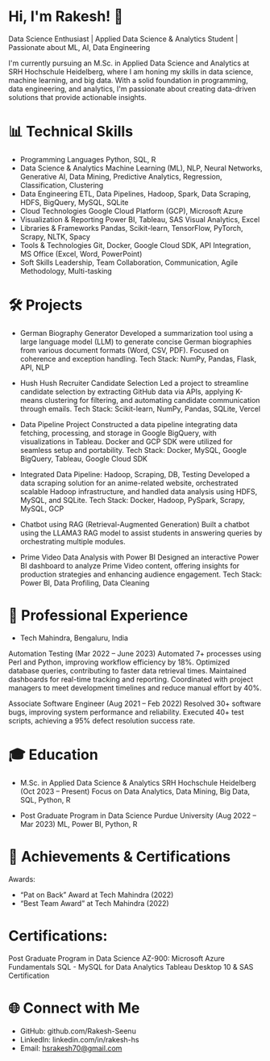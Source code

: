 # Hi, I'm Rakesh! 👋
Data Science Enthusiast | Applied Data Science & Analytics Student | Passionate about ML, AI, Data Engineering

I'm currently pursuing an M.Sc. in Applied Data Science and Analytics at SRH Hochschule Heidelberg, where I am honing my skills in data science, machine learning, and big data. With a solid foundation in programming, data engineering, and analytics, I'm passionate about creating data-driven solutions that provide actionable insights.

# 📊 Technical Skills
* Programming Languages
Python, SQL, R
* Data Science & Analytics
Machine Learning (ML), NLP, Neural Networks, Generative AI, Data Mining, Predictive Analytics, Regression, Classification, Clustering
* Data Engineering
ETL, Data Pipelines, Hadoop, Spark, Data Scraping, HDFS, BigQuery, MySQL, SQLite
* Cloud Technologies
Google Cloud Platform (GCP), Microsoft Azure
* Visualization & Reporting
Power BI, Tableau, SAS Visual Analytics, Excel
* Libraries & Frameworks
Pandas, Scikit-learn, TensorFlow, PyTorch, Scrapy, NLTK, Spacy
* Tools & Technologies
Git, Docker, Google Cloud SDK, API Integration, MS Office (Excel, Word, PowerPoint)
* Soft Skills
Leadership, Team Collaboration, Communication, Agile Methodology, Multi-tasking

# 🛠️ Projects
*  German Biography Generator
Developed a summarization tool using a large language model (LLM) to generate concise German biographies from various document formats (Word, CSV, PDF). Focused on coherence and exception handling.
Tech Stack: NumPy, Pandas, Flask, API, NLP

* Hush Hush Recruiter Candidate Selection
Led a project to streamline candidate selection by extracting GitHub data via APIs, applying K-means clustering for filtering, and automating candidate communication through emails.
Tech Stack: Scikit-learn, NumPy, Pandas, SQLite, Vercel

* Data Pipeline Project
Constructed a data pipeline integrating data fetching, processing, and storage in Google BigQuery, with visualizations in Tableau. Docker and GCP SDK were utilized for seamless setup and portability.
Tech Stack: Docker, MySQL, Google BigQuery, Tableau, Google Cloud SDK

* Integrated Data Pipeline: Hadoop, Scraping, DB, Testing
Developed a data scraping solution for an anime-related website, orchestrated scalable Hadoop infrastructure, and handled data analysis using HDFS, MySQL, and SQLite.
Tech Stack: Docker, Hadoop, PySpark, Scrapy, MySQL, GCP

* Chatbot using RAG (Retrieval-Augmented Generation)
Built a chatbot using the LLAMA3 RAG model to assist students in answering queries by orchestrating multiple modules.

* Prime Video Data Analysis with Power BI
Designed an interactive Power BI dashboard to analyze Prime Video content, offering insights for production strategies and enhancing audience engagement.
Tech Stack: Power BI, Data Profiling, Data Cleaning

# 💼 Professional Experience
* Tech Mahindra, Bengaluru, India
  
Automation Testing (Mar 2022 – June 2023)
Automated 7+ processes using Perl and Python, improving workflow efficiency by 18%.
Optimized database queries, contributing to faster data retrieval times.
Maintained dashboards for real-time tracking and reporting.
Coordinated with project managers to meet development timelines and reduce manual effort by 40%.

Associate Software Engineer (Aug 2021 – Feb 2022)
Resolved 30+ software bugs, improving system performance and reliability.
Executed 40+ test scripts, achieving a 95% defect resolution success rate.

# 🎓 Education
* M.Sc. in Applied Data Science & Analytics
  SRH Hochschule Heidelberg (Oct 2023 – Present)
  Focus on Data Analytics, Data Mining, Big Data, SQL, Python, R

* Post Graduate Program in Data Science
  Purdue University (Aug 2022 – Mar 2023)
  ML, Power BI, Python, R

# 🏅 Achievements & Certifications
   Awards:
* “Pat on Back” Award at Tech Mahindra (2022)
* “Best Team Award” at Tech Mahindra (2022)

# Certifications:

Post Graduate Program in Data Science
AZ-900: Microsoft Azure Fundamentals
SQL - MySQL for Data Analytics
Tableau Desktop 10 & SAS Certification

# 🌐 Connect with Me
* GitHub: github.com/Rakesh-Seenu
* LinkedIn: linkedin.com/in/rakesh-hs
* Email: hsrakesh70@gmail.com

